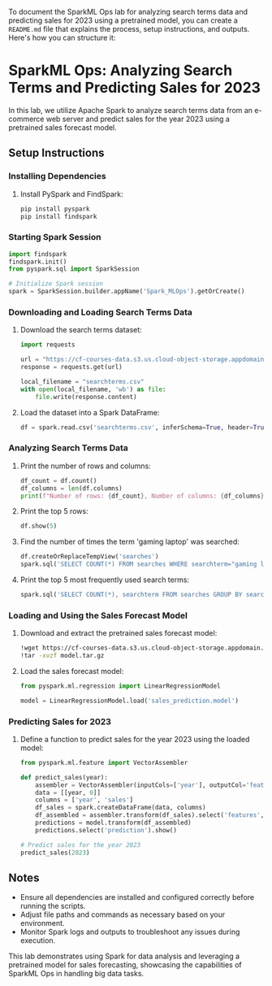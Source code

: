
To document the SparkML Ops lab for analyzing search terms data and predicting sales for 2023 using a pretrained model, you can create a `README.md` file that explains the process, setup instructions, and outputs. Here's how you can structure it:

# SparkML Ops: Analyzing Search Terms and Predicting Sales for 2023

In this lab, we utilize Apache Spark to analyze search terms data from an e-commerce web server and predict sales for the year 2023 using a pretrained sales forecast model.

## Setup Instructions

### Installing Dependencies

1. Install PySpark and FindSpark:
   ```bash
   pip install pyspark
   pip install findspark
   ```

### Starting Spark Session

```python
import findspark
findspark.init()
from pyspark.sql import SparkSession

# Initialize Spark session
spark = SparkSession.builder.appName('Spark_MLOps').getOrCreate()
```

### Downloading and Loading Search Terms Data

1. Download the search terms dataset:
   ```python
   import requests

   url = "https://cf-courses-data.s3.us.cloud-object-storage.appdomain.cloud/IBM-DB0321EN-SkillsNetwork/Bigdata%20and%20Spark/searchterms.csv"
   response = requests.get(url)

   local_filename = "searchterms.csv"
   with open(local_filename, 'wb') as file:
       file.write(response.content)
   ```

2. Load the dataset into a Spark DataFrame:
   ```python
   df = spark.read.csv('searchterms.csv', inferSchema=True, header=True)
   ```

### Analyzing Search Terms Data

1. Print the number of rows and columns:
   ```python
   df_count = df.count()
   df_columns = len(df.columns)
   print(f"Number of rows: {df_count}, Number of columns: {df_columns}")
   ```

2. Print the top 5 rows:
   ```python
   df.show(5)
   ```

3. Find the number of times the term 'gaming laptop' was searched:
   ```python
   df.createOrReplaceTempView('searches')
   spark.sql('SELECT COUNT(*) FROM searches WHERE searchterm="gaming laptop"').show()
   ```

4. Print the top 5 most frequently used search terms:
   ```python
   spark.sql('SELECT COUNT(*), searchterm FROM searches GROUP BY searchterm ORDER BY count(*) DESC LIMIT 5').show()
   ```

### Loading and Using the Sales Forecast Model

1. Download and extract the pretrained sales forecast model:
   ```bash
   !wget https://cf-courses-data.s3.us.cloud-object-storage.appdomain.cloud/IBM-DB0321EN-SkillsNetwork/Bigdata%20and%20Spark/model.tar.gz
   !tar -xvzf model.tar.gz
   ```

2. Load the sales forecast model:
   ```python
   from pyspark.ml.regression import LinearRegressionModel

   model = LinearRegressionModel.load('sales_prediction.model')
   ```

### Predicting Sales for 2023

1. Define a function to predict sales for the year 2023 using the loaded model:
   ```python
   from pyspark.ml.feature import VectorAssembler

   def predict_sales(year):
       assembler = VectorAssembler(inputCols=['year'], outputCol='features')
       data = [[year, 0]]
       columns = ['year', 'sales']
       df_sales = spark.createDataFrame(data, columns)
       df_assembled = assembler.transform(df_sales).select('features', 'sales')
       predictions = model.transform(df_assembled)
       predictions.select('prediction').show()

   # Predict sales for the year 2023
   predict_sales(2023)
   ```

## Notes

- Ensure all dependencies are installed and configured correctly before running the scripts.
- Adjust file paths and commands as necessary based on your environment.
- Monitor Spark logs and outputs to troubleshoot any issues during execution.

This lab demonstrates using Spark for data analysis and leveraging a pretrained model for sales forecasting, showcasing the capabilities of SparkML Ops in handling big data tasks.

